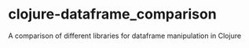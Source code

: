 # clojure-dataframe_comparison
A comparison of different libraries for dataframe manipulation in Clojure
